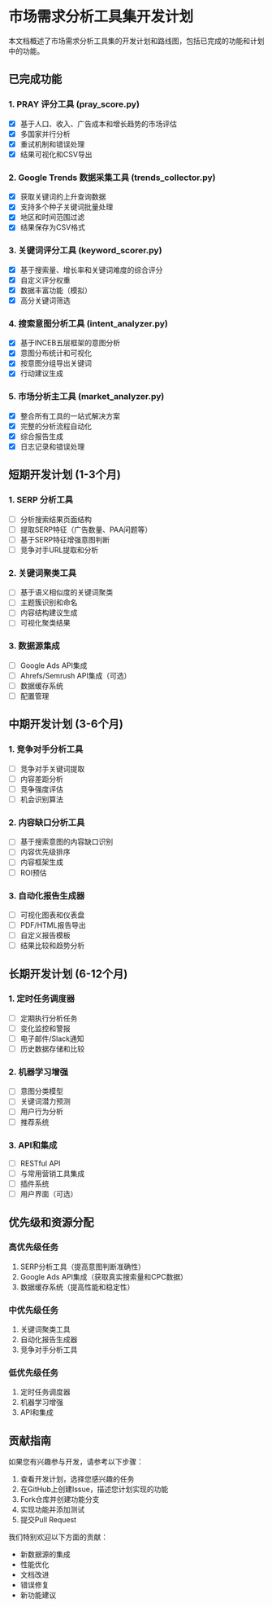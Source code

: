 # 市场需求分析工具集开发计划

本文档概述了市场需求分析工具集的开发计划和路线图，包括已完成的功能和计划中的功能。

## 已完成功能

### 1. PRAY 评分工具 (pray_score.py)
- [x] 基于人口、收入、广告成本和增长趋势的市场评估
- [x] 多国家并行分析
- [x] 重试机制和错误处理
- [x] 结果可视化和CSV导出

### 2. Google Trends 数据采集工具 (trends_collector.py)
- [x] 获取关键词的上升查询数据
- [x] 支持多个种子关键词批量处理
- [x] 地区和时间范围过滤
- [x] 结果保存为CSV格式

### 3. 关键词评分工具 (keyword_scorer.py)
- [x] 基于搜索量、增长率和关键词难度的综合评分
- [x] 自定义评分权重
- [x] 数据丰富功能（模拟）
- [x] 高分关键词筛选

### 4. 搜索意图分析工具 (intent_analyzer.py)
- [x] 基于INCEB五层框架的意图分析
- [x] 意图分布统计和可视化
- [x] 按意图分组导出关键词
- [x] 行动建议生成

### 5. 市场分析主工具 (market_analyzer.py)
- [x] 整合所有工具的一站式解决方案
- [x] 完整的分析流程自动化
- [x] 综合报告生成
- [x] 日志记录和错误处理

## 短期开发计划 (1-3个月)

### 1. SERP 分析工具
- [ ] 分析搜索结果页面结构
- [ ] 提取SERP特征（广告数量、PAA问题等）
- [ ] 基于SERP特征增强意图判断
- [ ] 竞争对手URL提取和分析

### 2. 关键词聚类工具
- [ ] 基于语义相似度的关键词聚类
- [ ] 主题簇识别和命名
- [ ] 内容结构建议生成
- [ ] 可视化聚类结果

### 3. 数据源集成
- [ ] Google Ads API集成
- [ ] Ahrefs/Semrush API集成（可选）
- [ ] 数据缓存系统
- [ ] 配置管理

## 中期开发计划 (3-6个月)

### 1. 竞争对手分析工具
- [ ] 竞争对手关键词提取
- [ ] 内容差距分析
- [ ] 竞争强度评估
- [ ] 机会识别算法

### 2. 内容缺口分析工具
- [ ] 基于搜索意图的内容缺口识别
- [ ] 内容优先级排序
- [ ] 内容框架生成
- [ ] ROI预估

### 3. 自动化报告生成器
- [ ] 可视化图表和仪表盘
- [ ] PDF/HTML报告导出
- [ ] 自定义报告模板
- [ ] 结果比较和趋势分析

## 长期开发计划 (6-12个月)

### 1. 定时任务调度器
- [ ] 定期执行分析任务
- [ ] 变化监控和警报
- [ ] 电子邮件/Slack通知
- [ ] 历史数据存储和比较

### 2. 机器学习增强
- [ ] 意图分类模型
- [ ] 关键词潜力预测
- [ ] 用户行为分析
- [ ] 推荐系统

### 3. API和集成
- [ ] RESTful API
- [ ] 与常用营销工具集成
- [ ] 插件系统
- [ ] 用户界面（可选）

## 优先级和资源分配

### 高优先级任务
1. SERP分析工具（提高意图判断准确性）
2. Google Ads API集成（获取真实搜索量和CPC数据）
3. 数据缓存系统（提高性能和稳定性）

### 中优先级任务
1. 关键词聚类工具
2. 自动化报告生成器
3. 竞争对手分析工具

### 低优先级任务
1. 定时任务调度器
2. 机器学习增强
3. API和集成

## 贡献指南

如果您有兴趣参与开发，请参考以下步骤：

1. 查看开发计划，选择您感兴趣的任务
2. 在GitHub上创建Issue，描述您计划实现的功能
3. Fork仓库并创建功能分支
4. 实现功能并添加测试
5. 提交Pull Request

我们特别欢迎以下方面的贡献：
- 新数据源的集成
- 性能优化
- 文档改进
- 错误修复
- 新功能建议